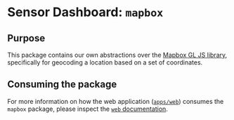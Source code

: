 # Sensor Dashboard: `mapbox`

## Purpose

This package contains our own abstractions over the [Mapbox GL JS library](https://docs.mapbox.com/mapbox-gl-js/api/), specifically for geocoding a location based on a set of coordinates.

## Consuming the package

For more information on how the web application ([`apps/web`](/apps/web/)) consumes the `mapbox` package, please inspect the [`web` documentation](/apps/web/).

